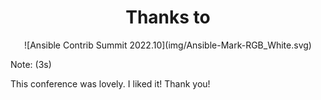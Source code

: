 <!-- .slide: data-state="alt title" data-background="#5bbdbf" -->

# <center>Thanks to</center>

<center>
![Ansible Contrib Summit 2022.10](img/Ansible-Mark-RGB_White.svg)
<!-- .element: style="border: none; box-shadow: none; background: none;" -->
</center>

Note: (3s)

This conference was lovely. I liked it!
Thank you!
